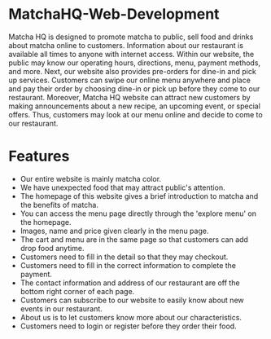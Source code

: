 # MatchaHQ-Web-Development
Matcha HQ is designed to promote matcha to public, sell food and drinks about matcha online to customers. Information about our restaurant is available all times to anyone with internet access. Within our website, the public may know our operating hours, directions, menu, payment methods, and more. Next, our website also provides pre-orders for dine-in and pick up services. Customers can swipe our online menu anywhere and place and pay their order by choosing dine-in or pick up before they come to our restaurant. Moreover, Matcha HQ website can attract new customers by making announcements about a new recipe, an upcoming event, or special offers. Thus, customers may look at our menu online and decide to come to our restaurant. 

# Features 
* Our entire website is mainly matcha color.
* We have unexpected food that may attract public's attention.
* The homepage of this website gives a brief introduction to matcha and the benefits of matcha.
* You can access the menu page directly through the 'explore menu' on the homepage.
* Images, name and price given clearly in the menu page.
* The cart and menu are in the same page so that customers can add drop food anytime.
* Customers need to fill in the detail so that they may checkout.
* Customers need to fill in the correct information to complete the payment.
* The contact information and address of our restaurant are off the bottom right corner of each page.
* Customers can subscribe to our website to easily know about new events in our restaurant.
* About us is to let customers know more about our characteristics.
* Customers need to login or register before they order their food.
